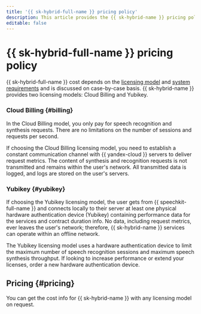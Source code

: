 ```yaml
---
title: '{{ sk-hybrid-full-name }} pricing policy'
description: This article provides the {{ sk-hybrid-name }} pricing policy.
editable: false
---
```


# {{ sk-hybrid-full-name }} pricing policy

{{ sk-hybrid-full-name }} cost depends on the [licensing model](architecture.md) and [system requirements](system-requirements.md) and is discussed on case-by-case basis. {{ sk-hybrid-name }} provides two licensing models: Cloud Billing and Yubikey.

### Cloud Billing {#billing}

In the Cloud Billing model, you only pay for speech recognition and synthesis requests. There are no limitations on the number of sessions and requests per second. 

If choosing the Cloud Billing licensing model, you need to establish a constant communication channel with {{ yandex-cloud }} servers to deliver request metrics. The content of synthesis and recognition requests is not transmitted and remains within the user's network. All transmitted data is logged, and logs are stored on the user's servers.

### Yubikey {#yubikey}

If choosing the Yubikey licensing model, the user gets from {{ speechkit-full-name }} and connects locally to their server at least one physical hardware authentication device (Yubikey) containing performance data for the services and contract duration info. No data, including request metrics, ever leaves the user's network; therefore, {{ sk-hybrid-name }} services can operate within an offline network.

The Yubikey licensing model uses a hardware authentication device to limit the maximum number of speech recognition sessions and maximum speech synthesis throughput. If looking to increase performance or extend your licenses, order a new hardware authentication device.

## Pricing {#pricing}

You can get the cost info for {{ sk-hybrid-name }} with any licensing model on request. 